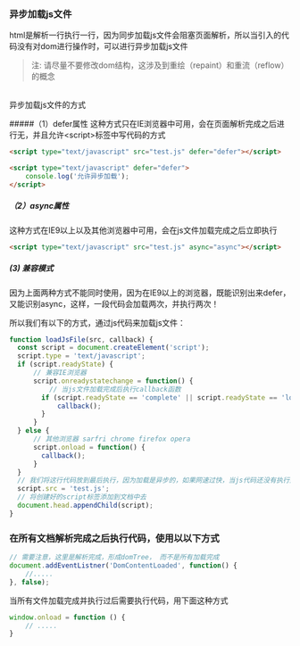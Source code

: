 ### 异步加载js文件
html是解析一行执行一行，因为同步加载js文件会阻塞页面解析，所以当引入的代码没有对dom进行操作时，可以进行异步加载js文件

>注: 请尽量不要修改dom结构，这涉及到重绘（repaint）和重流（reflow）的概念

<br/>异步加载js文件的方式

#####（1）defer属性
这种方式只在IE浏览器中可用，会在页面解析完成之后进行无，并且允许\<script>标签中写代码的方式
```html
<script type="text/javascript" src="test.js" defer="defer"></script>

<script type="text/javascript" defer="defer">
    console.log('允许异步加载');
</script>

```
##### （2）async属性
这种方式在IE9以上以及其他浏览器中可用，会在js文件加载完成之后立即执行
```html
<script type="text/javascript" src="test.js" async="async"></script>
```
##### (3) 兼容模式
因为上面两种方式不能同时使用，因为在IE9以上的浏览器，既能识别出来defer， 又能识别async，这样，一段代码会加载两次，并执行两次！

所以我们有以下的方式，通过js代码来加载js文件：
```javascript
function loadJsFile(src, callback) {
  const script = document.createElement('script');
  script.type = 'text/javascript';
  if (script.readyState) {
      // 兼容IE浏览器
      script.onreadystatechange = function() {
          // 当js文件加载完成后执行callback函数
        if (script.readyState == 'complete' || script.readyState == 'loaded') {
            callback();
        } 
      }
  } else {
      // 其他浏览器 sarfri chrome firefox opera
      script.onload = function() {
        callback();
      }
  }
  // 我们将这行代码放到最后执行，因为加载是异步的，如果网速过快，当js代码还没有执行到判断状态那里，js文件就已经加载完成的话，会出现回调未执行的情况
  script.src = 'test.js';
  // 将创建好的script标签添加到文档中去
  document.head.appendChild(script);
}
```

### 在所有文档解析完成之后执行代码，使用以以下方式
```javascript
// 需要注意，这里是解析完成，形成domTree， 而不是所有加载完成
document.addEventListner('DomContentLoaded', function() {
    //.....
}, false);
```
当所有文件加载完成并执行过后需要执行代码，用下面这种方式
```javascript
window.onload = function () {
    // .....
}
```
